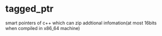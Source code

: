 # tagged_ptr
smart pointers of c++ which can zip addtional infomation(at most 16bits when compiled in x86_64 machine)
